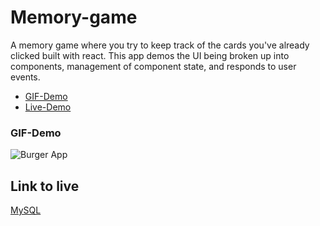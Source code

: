 # Memory-game
A memory game where you try to keep track of the cards you've already clicked built with react. This app demos the UI being broken up into components, management of component state, and responds to user events.

* [GIF-Demo](#demo)
* [Live-Demo](#live)

### <a name="demo">GIF-Demo
![Burger App](/public/assets/images/demo.gif)


## <a name="live"></a>Link to live
[MySQL](https://mtgeddes.github.io/memory-game/)
